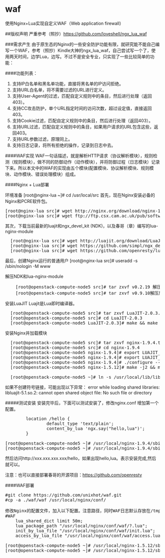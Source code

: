 # waf
使用Nginx+Lua实现自定义WAF（Web application firewall）

##版权声明
    严重参考（照抄）https://github.com/loveshell/ngx_lua_waf

###需求产生
    由于原生态的Nginx的一些安全防护功能有限，就研究能不能自己编写一个WAF，参考（照抄）Kindle大神的ngx_lua_waf，自己尝试写一个了，使用两天时间，边学Lua，边写。不过不是安全专业，只实现了一些比较简单的功能：

####功能列表：
1.	支持IP白名单和黑名单功能，直接将黑名单的IP访问拒绝。
2.	支持URL白名单，将不需要过滤的URL进行定义。
3.	支持User-Agent的过滤，匹配自定义规则中的条目，然后进行处理（返回403）。
4.	支持CC攻击防护，单个URL指定时间的访问次数，超过设定值，直接返回403。
5.	支持Cookie过滤，匹配自定义规则中的条目，然后进行处理（返回403）。
6.	支持URL过滤，匹配自定义规则中的条目，如果用户请求的URL包含这些，返回403。
7.	支持URL参数过滤，原理同上。
8.	支持日志记录，将所有拒绝的操作，记录到日志中去。

####WAF实现
   WAF一句话描述，就是解析HTTP请求（协议解析模块），规则检测（规则模块），做不同的防御动作（动作模块），并将防御过程（日志模块）记录下来。所以本文中的WAF的实现由五个模块(配置模块、协议解析模块、规则模块、动作模块、错误处理模块）组成。

####Nginx + Lua部署

环境准备
    [root@nginx-lua ~]# cd /usr/local/src
首先，现在Nginx安装必备的Nginx和PCRE软件包。
<pre>
[root@nginx-lua src]# wget http://nginx.org/download/nginx-1.9.4.tar.gz
[root@nginx-lua src]# wget ftp://ftp.csx.cam.ac.uk/pub/software/programming/pcre/pcre-8.37.tar.gz
</pre>
其次，下载当前最新的luajit和ngx_devel_kit (NDK)，以及春哥（章）编写的lua-nginx-module
<pre>
  [root@nginx-lua src]# wget http://luajit.org/download/LuaJIT-2.0.4.tar.gz
  [root@nginx-lua src]# wget https://github.com/simpl/ngx_devel_kit/archive/v0.2.19.tar.gz
  [root@nginx-lua src]# wget https://github.com/openresty/lua-nginx-module/archive/v0.9.16.tar.gz
</pre>

最后，创建Nginx运行的普通用户
   [root@nginx-lua src]# useradd -s /sbin/nologin -M www

解压NDK和lua-nginx-module
<pre>
    [root@openstack-compute-node5 src]# tar zxvf v0.2.19 解压后为ngx_devel_kit-0.2.19
    [root@openstack-compute-node5 src]# tar zxvf v0.9.10解压后为lua-nginx-module-0.9.16
</pre>

安装LuaJIT
Luajit是Lua即时编译器。
<pre>
  [root@openstack-compute-node5 src]# tar zxvf LuaJIT-2.0.3.tar.gz 
  [root@openstack-compute-node5 src]# cd LuaJIT-2.0.3
  [root@openstack-compute-node5 LuaJIT-2.0.3]# make && make install
</pre>

安装Nginx并加载模块
<pre>
  [root@openstack-compute-node5 src]# tar zxvf nginx-1.9.4.tar.gz 
  [root@openstack-compute-node5 src]# cd nginx-1.9.4
  [root@openstack-compute-node5 nginx-1.9.4]# export LUAJIT_LIB=/usr/local/lib
  [root@openstack-compute-node5 nginx-1.9.4]# export LUAJIT_INC=/usr/local/include/luajit-2.0
  [root@openstack-compute-node5 nginx-1.9.4]# ./configure --prefix=/usr/local/nginx --user=www --group=www     --with-http_ssl_module --with-http_stub_status_module --with-file-aio --with-http_dav_module --add-module=../ngx_devel_kit-0.2.19/ --add-module=../lua-nginx-module-0.9.16/ --with-pcre=/usr/local/src/pcre-8.37 
  [root@openstack-compute-node5 nginx-1.5.12]# make -j2 && make install

  [root@openstack-compute-node5 ~]# ln -s /usr/local/lib/libluajit-5.1.so.2 /lib64/libluajit-5.1.so.2
</pre>
如果不创建符号链接，可能出现以下异常：
error while loading shared libraries: libluajit-5.1.so.2: cannot open shared object file: No such file or directory

#####测试安装
安装完毕后，下面可以测试安装了，修改nginx.conf 增加第一个配置。
<pre>
        location /hello {
                default_type 'text/plain';
                content_by_lua 'ngx.say("hello,lua")';
        }
    
[root@openstack-compute-node5 ~]# /usr/local/nginx-1.9.4/sbin/nginx –t
[root@openstack-compute-node5 ~]# /usr/local/nginx-1.9.4/sbin/nginx
</pre>

然后访问http://xxx.xxx.xxx.xxx/hello，如果出现hello,lua。表示安装完成,然后就可以。

注意：也可以直接部署春哥的开源项目：https://github.com/openresty

####WAF部署

<pre>
#git clone https://github.com/unixhot/waf.git
#cp -a ./waf/waf /usr/local/nginx/conf/

修改Nginx的配置文件，加入以下配置。注意路径，同时WAF日志默认存放在/tmp/日期_waf.log
#WAF
    lua_shared_dict limit 50m;
    lua_package_path "/usr/local/nginx/conf/waf/?.lua";
    init_by_lua_file "/usr/local/nginx/conf/waf/init.lua";
    access_by_lua_file "/usr/local/nginx/conf/waf/access.lua";

[root@openstack-compute-node5 ~]# /usr/local/nginx-1.5.12/sbin/nginx –t
[root@openstack-compute-node5 ~]# /usr/local/nginx-1.5.12/sbin/nginx
</pre>




